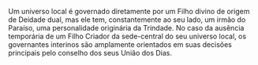 ﻿Um universo local é governado diretamente por um Filho divino de origem de Deidade dual, mas ele tem, constantemente ao seu lado, um irmão do Paraíso, uma personalidade originária da Trindade. No caso da ausência temporária de um Filho Criador da sede-central do seu universo local, os governantes interinos  são amplamente orientados em suas decisões principais pelo conselho dos seus União dos Dias.